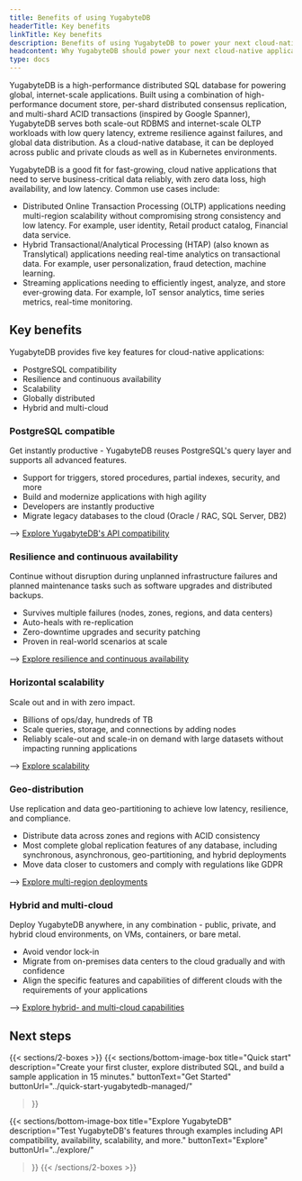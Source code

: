 ```yaml
---
title: Benefits of using YugabyteDB
headerTitle: Key benefits
linkTitle: Key benefits
description: Benefits of using YugabyteDB to power your next cloud-native application.
headcontent: Why YugabyteDB should power your next cloud-native application
type: docs
---
```


YugabyteDB is a high-performance distributed SQL database for powering global, internet-scale applications. Built using a combination of high-performance document store, per-shard distributed consensus replication, and multi-shard ACID transactions (inspired by Google Spanner), YugabyteDB serves both scale-out RDBMS and internet-scale OLTP workloads with low query latency, extreme resilience against failures, and global data distribution. As a cloud-native database, it can be deployed across public and private clouds as well as in Kubernetes environments.

YugabyteDB is a good fit for fast-growing, cloud native applications that need to serve business-critical data reliably, with zero data loss, high availability, and low latency. Common use cases include:

- Distributed Online Transaction Processing (OLTP) applications needing multi-region scalability without compromising strong consistency and low latency. For example, user identity, Retail product catalog, Financial data service.
- Hybrid Transactional/Analytical Processing (HTAP) (also known as Translytical) applications needing real-time analytics on transactional data. For example, user personalization, fraud detection, machine learning.
- Streaming applications needing to efficiently ingest, analyze, and store ever-growing data. For example, IoT sensor analytics, time series metrics, real-time monitoring.

## Key benefits

YugabyteDB provides five key features for cloud-native applications:

- PostgreSQL compatibility
- Resilience and continuous availability
- Scalability
- Globally distributed
- Hybrid and multi-cloud

### PostgreSQL compatible

Get instantly productive - YugabyteDB reuses PostgreSQL's query layer and supports all advanced features.

- Support for triggers, stored procedures, partial indexes, security, and more
- Build and modernize applications with high agility
- Developers are instantly productive
- Migrate legacy databases to the cloud (Oracle / RAC, SQL Server, DB2)

--> [Explore YugabyteDB's API compatibility](../explore/ysql-language-features/)

### Resilience and continuous availability

Continue without disruption during unplanned infrastructure failures and planned maintenance tasks such as software upgrades and distributed backups.

- Survives multiple failures (nodes, zones, regions, and data centers)
- Auto-heals with re-replication
- Zero-downtime upgrades and security patching
- Proven in real-world scenarios at scale

--> [Explore resilience and continuous availability](../explore/fault-tolerance/)

### Horizontal scalability

Scale out and in with zero impact.

- Billions of ops/day, hundreds of TB
- Scale queries, storage, and connections by adding nodes
- Reliably scale-out and scale-in on demand with large datasets without impacting running applications

--> [Explore scalability](../explore/linear-scalability/)

### Geo-distribution

Use replication and data geo-partitioning to achieve low latency, resilience, and compliance.

- Distribute data across zones and regions with ACID consistency
- Most complete global replication features of any database, including synchronous, asynchronous, geo-partitioning, and hybrid deployments
- Move data closer to customers and comply with regulations like GDPR

--> [Explore multi-region deployments](../explore/multi-region-deployments/)

### Hybrid and multi-cloud

Deploy YugabyteDB anywhere, in any combination - public, private, and hybrid cloud environments, on VMs, containers, or bare metal.

- Avoid vendor lock-in
- Migrate from on-premises data centers to the cloud gradually and with confidence
- Align the specific features and capabilities of different clouds with the requirements of your applications

--> [Explore hybrid- and multi-cloud capabilities](../develop/multi-cloud/)

## Next steps

{{< sections/2-boxes >}}
  {{< sections/bottom-image-box
    title="Quick start"
    description="Create your first cluster, explore distributed SQL, and build a sample application in 15 minutes."
    buttonText="Get Started"
    buttonUrl="../quick-start-yugabytedb-managed/"
  >}}

  {{< sections/bottom-image-box
    title="Explore YugabyteDB"
    description="Test YugabyteDB's features through examples including API compatibility, availability, scalability, and more."
    buttonText="Explore"
    buttonUrl="../explore/"
  >}}
{{< /sections/2-boxes >}}
